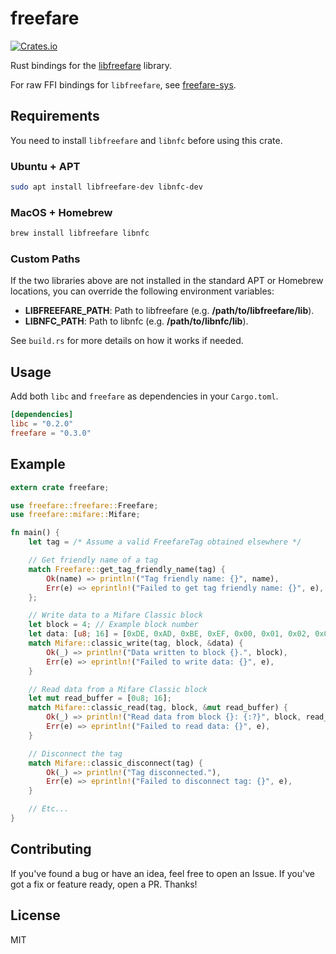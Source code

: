 # freefare

[![Crates.io](https://img.shields.io/crates/v/freefare.svg?maxAge=2592000)](https://crates.io/crates/freefare)

Rust bindings for the [libfreefare](https://github.com/nfc-tools/libfreefare) library.

For raw FFI bindings for `libfreefare`, see [freefare-sys](https://github.com/dsgriffin/freefare-sys).

## Requirements

You need to install `libfreefare` and `libnfc` before using this crate.

### Ubuntu + APT

```bash
sudo apt install libfreefare-dev libnfc-dev
```

### MacOS + Homebrew

```bash
brew install libfreefare libnfc
```

### Custom Paths

If the two libraries above are not installed in the standard APT or Homebrew locations, you can override the following environment variables:

* **LIBFREEFARE_PATH**: Path to libfreefare (e.g. **/path/to/libfreefare/lib**).
* **LIBNFC_PATH**: Path to libnfc (e.g. **/path/to/libnfc/lib**).

See `build.rs` for more details on how it works if needed.

## Usage

Add both `libc` and `freefare` as dependencies in your `Cargo.toml`. 

```toml
[dependencies]
libc = "0.2.0"
freefare = "0.3.0"
```

## Example

```rust
extern crate freefare;

use freefare::freefare::Freefare;
use freefare::mifare::Mifare;

fn main() {
    let tag = /* Assume a valid FreefareTag obtained elsewhere */

    // Get friendly name of a tag
    match Freefare::get_tag_friendly_name(tag) {
        Ok(name) => println!("Tag friendly name: {}", name),
        Err(e) => eprintln!("Failed to get tag friendly name: {}", e),
    };

    // Write data to a Mifare Classic block
    let block = 4; // Example block number
    let data: [u8; 16] = [0xDE, 0xAD, 0xBE, 0xEF, 0x00, 0x01, 0x02, 0x03, 0x04, 0x05, 0x06, 0x07, 0x08, 0x09, 0x0A, 0x0B];
    match Mifare::classic_write(tag, block, &data) {
        Ok(_) => println!("Data written to block {}.", block),
        Err(e) => eprintln!("Failed to write data: {}", e),
    }

    // Read data from a Mifare Classic block
    let mut read_buffer = [0u8; 16];
    match Mifare::classic_read(tag, block, &mut read_buffer) {
        Ok(_) => println!("Read data from block {}: {:?}", block, read_buffer),
        Err(e) => eprintln!("Failed to read data: {}", e),
    }

    // Disconnect the tag
    match Mifare::classic_disconnect(tag) {
        Ok(_) => println!("Tag disconnected."),
        Err(e) => eprintln!("Failed to disconnect tag: {}", e),
    }

    // Etc...
}

```

## Contributing

If you've found a bug or have an idea, feel free to open an Issue. If you've got a fix or feature ready, open a PR. Thanks!

## License

MIT
